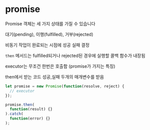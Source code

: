 # promise

Promise 객체는 세 가지 상태를 가질 수 있습니다

대기(pending), 이행(fulfilled), 거부(rejected)

비동기 작업이 완료되는 시점에 성공 실패 결정

`then` 메서드는 fulfilled되거나 rejected된 경우에 실행할 콜백 함수가 내장됨

executor는 무조건 한번은 호출함 (promise가 가지는 특징)

then에서 받는 코드 성공,실패 두개의 매개변수를 받음


```js
let promise = new Promise(function(resolve, reject) {
  // executor
});

promise.then(
  function(result) {}
).catch(
  function(error) {}
);
```
